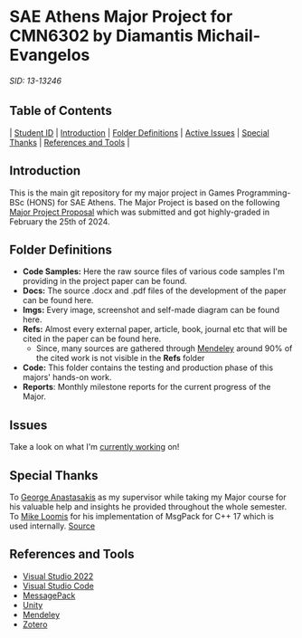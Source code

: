 # SAE Athens Major Project for CMN6302 by Diamantis Michail-Evangelos

###### SID: 13-13246

## Table of Contents

| [Student ID](#sid-13-13246) | [Introduction](#introduction) | [Folder Definitions](#folder-definitions) | [Active Issues](#issues) | [Special Thanks](#special-thanks) | [References and Tools](#references-and-tools) |

## Introduction

This is the main git repository for my major project in Games Programming-BSc (HONS) for SAE Athens.
The Major Project is based on the following [Major Project Proposal](https://github.com/MichaelEvangelosD/cm6302_majorSAE/blob/master/docs/CMN6100.S3_MichailEvangelosDiamantis_1313246.pdf) which was submitted and got highly-graded in February the 25th of 2024.

## Folder Definitions

- **Code Samples:** Here the raw source files of various code samples I'm providing in the project paper can be found.
- **Docs:** The source .docx and .pdf files of the development of the paper can be found here.
- **Imgs:** Every image, screenshot and self-made diagram can be found here.
- **Refs:** Almost every external paper, article, book, journal etc that will be cited in the paper can be found here.
    - Since, many sources are gathered through [Mendeley](https://www.mendeley.com/search/) around 90% of the cited work is not visible in the **Refs** folder 
- **Code:** This folder contains the testing and production phase of this majors' hands-on work.
- **Reports**: Monthly milestone reports for the current progress of the Major.

## Issues

Take a look on what I'm [currently working](https://github.com/MichaelEvangelosD/cmn6302_majorSAE/issues) on!

## Special Thanks

To [George Anastasakis](https://github.com/ganast) as my supervisor while taking my Major course for his valuable help and insights he provided throughout the whole semester.</br>
To [Mike Loomis](https://github.com/mikeloomisgg) for his implementation of MsgPack for C++ 17 which is used internally. [Source](https://github.com/mikeloomisgg/cppack/tree/feature/nvp_packing)

## References and Tools

- [Visual Studio 2022](https://visualstudio.microsoft.com/vs/)
- [Visual Studio Code](https://code.visualstudio.com/)
- [MessagePack](https://msgpack.org/index.html)
- [Unity](https://unity.com/)
- [Mendeley](https://www.mendeley.com/search/)
- [Zotero](https://www.zotero.org/)
